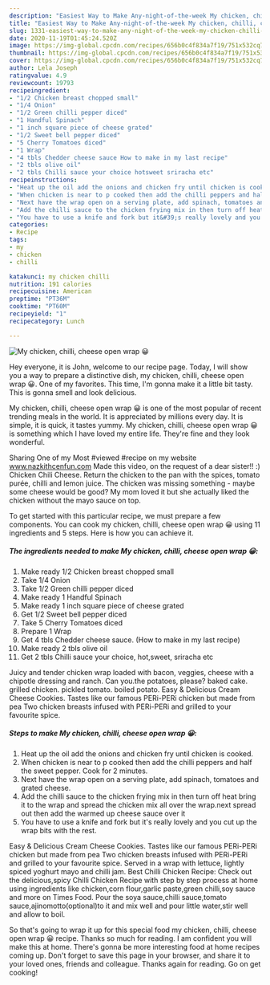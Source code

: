 ```yaml
---
description: "Easiest Way to Make Any-night-of-the-week My chicken, chilli, cheese open wrap 😀"
title: "Easiest Way to Make Any-night-of-the-week My chicken, chilli, cheese open wrap 😀"
slug: 1331-easiest-way-to-make-any-night-of-the-week-my-chicken-chilli-cheese-open-wrap
date: 2020-11-19T01:45:24.520Z
image: https://img-global.cpcdn.com/recipes/656b0c4f834a7f19/751x532cq70/my-chicken-chilli-cheese-open-wrap-😀-recipe-main-photo.jpg
thumbnail: https://img-global.cpcdn.com/recipes/656b0c4f834a7f19/751x532cq70/my-chicken-chilli-cheese-open-wrap-😀-recipe-main-photo.jpg
cover: https://img-global.cpcdn.com/recipes/656b0c4f834a7f19/751x532cq70/my-chicken-chilli-cheese-open-wrap-😀-recipe-main-photo.jpg
author: Lela Joseph
ratingvalue: 4.9
reviewcount: 19793
recipeingredient:
- "1/2 Chicken breast chopped small"
- "1/4 Onion"
- "1/2 Green chilli pepper diced"
- "1 Handful Spinach"
- "1 inch square piece of cheese grated"
- "1/2 Sweet bell pepper diced"
- "5 Cherry Tomatoes diced"
- "1 Wrap"
- "4 tbls Chedder cheese sauce How to make in my last recipe"
- "2 tbls olive oil"
- "2 tbls Chilli sauce your choice hotsweet sriracha etc"
recipeinstructions:
- "Heat up the oil add the onions and chicken fry until chicken is cooked."
- "When chicken is near to p cooked then add the chilli peppers and half the sweet pepper. Cook for 2 minutes."
- "Next have the wrap open on a serving plate, add spinach, tomatoes and grated cheese."
- "Add the chilli sauce to the chicken frying mix in then turn off heat bring it to the wrap and spread the chicken mix all over the wrap.next spread out then add the warmed up cheese sauce over it"
- "You have to use a knife and fork but it&#39;s really lovely and you cut up the wrap bits with the rest."
categories:
- Recipe
tags:
- my
- chicken
- chilli

katakunci: my chicken chilli 
nutrition: 191 calories
recipecuisine: American
preptime: "PT36M"
cooktime: "PT60M"
recipeyield: "1"
recipecategory: Lunch

---
```



![My chicken, chilli, cheese open wrap 😀](https://img-global.cpcdn.com/recipes/656b0c4f834a7f19/751x532cq70/my-chicken-chilli-cheese-open-wrap-😀-recipe-main-photo.jpg)

Hey everyone, it is John, welcome to our recipe page. Today, I will show you a way to prepare a distinctive dish, my chicken, chilli, cheese open wrap 😀. One of my favorites. This time, I'm gonna make it a little bit tasty. This is gonna smell and look delicious.

My chicken, chilli, cheese open wrap 😀 is one of the most popular of recent trending meals in the world. It is appreciated by millions every day. It is simple, it is quick, it tastes yummy. My chicken, chilli, cheese open wrap 😀 is something which I have loved my entire life. They're fine and they look wonderful.

Sharing One of my Most #viewed #recipe on my website www.nazkithcenfun.com Made this video, on the request of a dear sister!! :) Chicken Chili Cheese. Return the chicken to the pan with the spices, tomato purée, chilli and lemon juice. The chicken was missing something - maybe some cheese would be good? My mom loved it but she actually liked the chicken without the mayo sauce on top.


To get started with this particular recipe, we must prepare a few components. You can cook my chicken, chilli, cheese open wrap 😀 using 11 ingredients and 5 steps. Here is how you can achieve it.

<!--inarticleads1-->

##### The ingredients needed to make My chicken, chilli, cheese open wrap 😀:

1. Make ready 1/2 Chicken breast chopped small
1. Take 1/4 Onion
1. Take 1/2 Green chilli pepper diced
1. Make ready 1 Handful Spinach
1. Make ready 1 inch square piece of cheese grated
1. Get 1/2 Sweet bell pepper diced
1. Take 5 Cherry Tomatoes diced
1. Prepare 1 Wrap
1. Get 4 tbls Chedder cheese sauce. (How to make in my last recipe)
1. Make ready 2 tbls olive oil
1. Get 2 tbls Chilli sauce your choice, hot,sweet, sriracha etc


Juicy and tender chicken wrap loaded with bacon, veggies, cheese with a chipotle dressing and ranch. Can you.the potatoes, please? baked cake. grilled chicken. pickled tomato. boiled potato. Easy &amp; Delicious Cream Cheese Cookies. Tastes like our famous PERi-PERi chicken but made from pea Two chicken breasts infused with PERi-PERi and grilled to your favourite spice. 

<!--inarticleads2-->

##### Steps to make My chicken, chilli, cheese open wrap 😀:

1. Heat up the oil add the onions and chicken fry until chicken is cooked.
1. When chicken is near to p cooked then add the chilli peppers and half the sweet pepper. Cook for 2 minutes.
1. Next have the wrap open on a serving plate, add spinach, tomatoes and grated cheese.
1. Add the chilli sauce to the chicken frying mix in then turn off heat bring it to the wrap and spread the chicken mix all over the wrap.next spread out then add the warmed up cheese sauce over it
1. You have to use a knife and fork but it&#39;s really lovely and you cut up the wrap bits with the rest.


Easy &amp; Delicious Cream Cheese Cookies. Tastes like our famous PERi-PERi chicken but made from pea Two chicken breasts infused with PERi-PERi and grilled to your favourite spice. Served in a wrap with lettuce, lightly spiced yoghurt mayo and chilli jam. Best Chilli Chicken Recipe: Check out the delicious,spicy Chilli Chicken Recipe with step by step process at home using ingredients like chicken,corn flour,garlic paste,green chilli,soy sauce and more on Times Food. Pour the soya sauce,chilli sauce,tomato sauce,ajinomotto(optional)to it and mix well and pour little water,stir well and allow to boil. 

So that's going to wrap it up for this special food my chicken, chilli, cheese open wrap 😀 recipe. Thanks so much for reading. I am confident you will make this at home. There's gonna be more interesting food at home recipes coming up. Don't forget to save this page in your browser, and share it to your loved ones, friends and colleague. Thanks again for reading. Go on get cooking!
